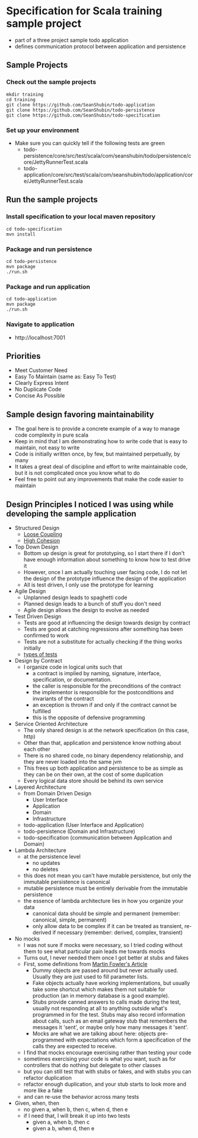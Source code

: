 # Specification for Scala training sample project
- part of a three project sample todo application
- defines communication protocol between application and persistence

## Sample Projects

### Check out the sample projects

    mkdir training
    cd training
    git clone https://github.com/SeanShubin/todo-application
    git clone https://github.com/SeanShubin/todo-persistence
    git clone https://github.com/SeanShubin/todo-specification

### Set up your environment
- Make sure you can quickly tell if the following tests are green
    - todo-persistence/core/src/test/scala/com/seanshubin/todo/persistence/core/JettyRunnerTest.scala
    - todo-application/core/src/test/scala/com/seanshubin/todo/application/core/JettyRunnerTest.scala

## Run the sample projects

### Install specification to your local maven repository
    cd todo-specification
    mvn install

### Package and run persistence
    cd todo-persistence
    mvn package
    ./run.sh

### Package and run application
    cd todo-application
    mvn package
    ./run.sh

### Navigate to application
- http://localhost:7001

## Priorities
- Meet Customer Need
- Easy To Maintain (same as: Easy To Test)
- Clearly Express Intent
- No Duplicate Code
- Concise As Possible

## Sample design favoring maintainability
- The goal here is to provide a concrete example of a way to manage code complexity in pure scala
- Keep in mind that I am demonstrating how to write code that is easy to maintain, not easy to write
- Code is initially written once, by few, but maintained perpetually, by many
- It takes a great deal of discipline and effort to write maintainable code, but it is not complicated once you know what to do
- Feel free to point out any improvements that make the code easier to maintain

## Design Principles I noticed I was using while developing the sample application
- Structured Design
    - [Loose Coupling](http://www.win.tue.nl/~wstomv/quotes/structured-design.html#6)
    - [High Cohesion](http://www.win.tue.nl/~wstomv/quotes/structured-design.html#7)
- Top Down Design
    - Bottom up design is great for prototyping, so I start there if I don't have enough information about something to know how to test drive it
    - However, once I am actually touching user facing code, I do not let the design of the prototype influence the design of the application
    - All is test driven, I only use the prototype for learning
- Agile Design
    - Unplanned design leads to spaghetti code
    - Planned design leads to a bunch of stuff you don't need
    - Agile design allows the design to evolve as needed
- Test Driven Design
    - Tests are good at influencing the design towards design by contract
    - Tests are good at catching regressions after something has been confirmed to work
    - Tests are not a substitute for actually checking if the thing works initially
    - [types of tests](http://seanshubin.com/types-of-tests.svg)
- Design by Contract
    - I organize code in logical units such that
        - a contract is implied by naming, signature, interface, specification, or documentation.
        - the caller is responsible for the preconditions of the contract
        - the implementor is responsible for the postconditions and invariants of the contract
        - an exception is thrown if and only if the contract cannot be fulfilled
        - this is the opposite of defensive programming
- Service Oriented Architecture
    - The only shared design is at the network specification (in this case, http)
    - Other than that, application and persistence know nothing about each other
    - There is no shared code, no binary dependency relationship, and they are never loaded into the same jvm
    - This frees up both application and persistence to be as simple as they can be on their own, at the cost of some duplication
    - Every logical data store should be behind its own service
- Layered Architecture
    - from Domain Driven Design
        - User Interface
        - Application
        - Domain
        - Infrastructure
    - todo-application (User Interface and Application)
    - todo-persistence (Domain and Infrastructure)
    - todo-specification (communication between Application and Domain)
- Lambda Architecture
    - at the persistence level
        - no updates
        - no deletes
    - this does not mean you can't have mutable persistence, but only the immutable persistence is canonical
    - mutable persistence must be entirely derivable from the immutable persistence
    - the essence of lambda architecture lies in how you organize your data
        - canonical data should be simple and permanent (remember: canonical, simple, permanent)
        - only allow data to be complex if it can be treated as transient, re-derived if necessary (remember: derived, complex, transient)
- No mocks
    - I was not sure if mocks were necessary, so I tried coding without them to see what particular pain leads me towards mocks
    - Turns out, I never needed them once I got better at stubs and fakes
    - First, some definitions from [Martin Fowler's Article](http://martinfowler.com/articles/mocksArentStubs.html)
        - Dummy objects are passed around but never actually used. Usually they are just used to fill parameter lists.
        - Fake objects actually have working implementations, but usually take some shortcut which makes them not suitable for production (an in memory database is a good example).
        - Stubs provide canned answers to calls made during the test, usually not responding at all to anything outside what's programmed in for the test. Stubs may also record information about calls, such as an email gateway stub that remembers the messages it 'sent', or maybe only how many messages it 'sent'.
        - Mocks are what we are talking about here: objects pre-programmed with expectations which form a specification of the calls they are expected to receive.
    - I find that mocks encourage exercising rather than testing your code
    - sometimes exercising your code is what you want, such as for controllers that do nothing but delegate to other classes
    - but you can still test that with stubs or fakes, and with stubs you can refactor duplication
    - refactor enough duplication, and your stub starts to look more and more like a fake
    - and can re-use the behavior across many tests
- Given, when, then
    - no given a, when b, then c, when d, then e
    - if I need that, I will break it up into two tests
        - given a, when b, then c
        - given a b, when d, then e
